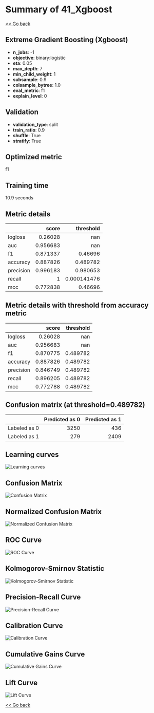# Summary of 41_Xgboost

[<< Go back](../README.md)


## Extreme Gradient Boosting (Xgboost)
- **n_jobs**: -1
- **objective**: binary:logistic
- **eta**: 0.05
- **max_depth**: 7
- **min_child_weight**: 1
- **subsample**: 0.9
- **colsample_bytree**: 1.0
- **eval_metric**: f1
- **explain_level**: 0

## Validation
 - **validation_type**: split
 - **train_ratio**: 0.9
 - **shuffle**: True
 - **stratify**: True

## Optimized metric
f1

## Training time

10.9 seconds

## Metric details
|           |    score |     threshold |
|:----------|---------:|--------------:|
| logloss   | 0.26028  | nan           |
| auc       | 0.956683 | nan           |
| f1        | 0.871337 |   0.46696     |
| accuracy  | 0.887826 |   0.489782    |
| precision | 0.996183 |   0.980653    |
| recall    | 1        |   0.000141476 |
| mcc       | 0.772838 |   0.46696     |


## Metric details with threshold from accuracy metric
|           |    score |   threshold |
|:----------|---------:|------------:|
| logloss   | 0.26028  |  nan        |
| auc       | 0.956683 |  nan        |
| f1        | 0.870775 |    0.489782 |
| accuracy  | 0.887826 |    0.489782 |
| precision | 0.846749 |    0.489782 |
| recall    | 0.896205 |    0.489782 |
| mcc       | 0.772788 |    0.489782 |


## Confusion matrix (at threshold=0.489782)
|              |   Predicted as 0 |   Predicted as 1 |
|:-------------|-----------------:|-----------------:|
| Labeled as 0 |             3250 |              436 |
| Labeled as 1 |              279 |             2409 |

## Learning curves
![Learning curves](learning_curves.png)
## Confusion Matrix

![Confusion Matrix](confusion_matrix.png)


## Normalized Confusion Matrix

![Normalized Confusion Matrix](confusion_matrix_normalized.png)


## ROC Curve

![ROC Curve](roc_curve.png)


## Kolmogorov-Smirnov Statistic

![Kolmogorov-Smirnov Statistic](ks_statistic.png)


## Precision-Recall Curve

![Precision-Recall Curve](precision_recall_curve.png)


## Calibration Curve

![Calibration Curve](calibration_curve_curve.png)


## Cumulative Gains Curve

![Cumulative Gains Curve](cumulative_gains_curve.png)


## Lift Curve

![Lift Curve](lift_curve.png)



[<< Go back](../README.md)
